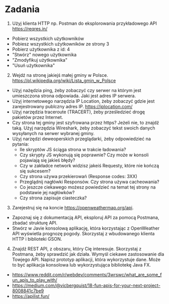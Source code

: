 # Zadania
1. Użyj klienta HTTP np. Postman do eksplorowania przykładowego API https://reqres.in/
* Pobierz wszystkich użytkowników
* Pobiesz wszystkich użytkowników ze strony 3
* Pobierz użytkownika z id: 4
* "Stwórz" nowego użytkownika
* "Zmodyfikuj użytkownika"
* "Usuń użytkownika"

2. Wejdź na stronę jakiejś małej gminy w Polsce. https://pl.wikipedia.org/wiki/Lista_gmin_w_Polsce
* Użyj nażędzia ping, żeby zobaczyć czy serwer na którym jest umieszczona strona odpowiada. Jaki jest adres IP serwera.
* Użyj internetowego narzędzia IP Location, żeby zobaczyć gdzie jest zarejestrowany publczny adres IP. https://iplocation.com/
* Użyj narzędzia traceroute (TRACERT), żeby prześledzieć drogę pakietów przez Internet.
* Czy strona tej gminy jest szyfrowana przez https? Jeżeli nie, to znajdź taką. Użyj narzędzia Wireshark, żeby zobaczyć tekst swoich danych wysyłanych na serwer wybranej gminy.
* Użyj narzędzi deweoperskich przeglądarki, żeby odpowiedzieć na pytania:
	* Ile skryptów JS ściąga strona w trakcie ładowania?
	* Czy skrypty JS wykonują się poprawnie? Czy może w konsoli pojawiają się jakieś błędy?
	* Czy w zakładce network widzisz jakeiś Requesty, które nie kończą się sukcesem?
	* Czy strona używa przekierowań (Response codes: 3XX)
	* Przeglądnij nagłówki Responsów. Czy strona używa cacheowania?
	* Co jeszcze ciekawego możesz powiedzieć na temat tej strony na podstawie jej nagłówków?
	* Czy strona zapisuje ciasteczka?
	


3. Zarejestruj się na koncie https://openweathermap.org/api. 
* Zapoznaj się z dokumentacją API, eksploruj API za pomocą Postmana, zbadać strukturę API.
* Stwórz w Javie konsolową aplikację, która korzystając z OpenWeather API wyświetla prognozę pogody. Skorzystaj z wbudowanego klienta HTTP i biblioteki GSON.


4. Znajdź REST API, z obszaru, który Cię interesuje. Skorzystaj z Postmana, żeby sprawdzić jak działa. Wymyśl ciekawe zastosowanie dla Towjego API.
Napisz prototyp aplikacji, która wykorzystuje dane. Może to być aplikacja konsolowa lub wykorzystująca bibliotekę Java FX.

* https://www.reddit.com/r/webdev/comments/3wrswc/what_are_some_fun_apis_to_play_with/
* https://medium.com/@vicbergquist/18-fun-apis-for-your-next-project-8008841c7be9
* https://apilist.fun/